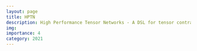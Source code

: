 ```yaml
---
layout: page
title: HPTN
description: High Performance Tensor Networks - A DSL for tensor contractions.
img:
importance: 4
category: 2021
---
```

